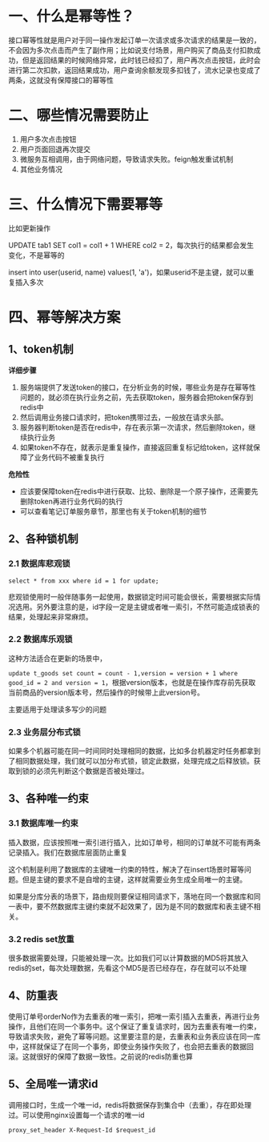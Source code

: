 # 一、什么是幂等性？

接口幂等性就是用户对于同一操作发起订单一次请求或多次请求的结果是一致的，不会因为多次点击而产生了副作用；比如说支付场景，用户购买了商品支付扣款成功，但是返回结果的时候网络异常，此时钱已经扣了，用户再次点击按钮，此时会进行第二次扣款，返回结果成功，用户查询余额发现多扣钱了，流水记录也变成了两条，这就没有保障接口的幂等性

# 二、哪些情况需要防止

1. 用户多次点击按钮
2. 用户页面回退再次提交
3. 微服务互相调用，由于网络问题，导致请求失败。feign触发重试机制
4. 其他业务情况

# 三、什么情况下需要幂等

比如更新操作

UPDATE tab1 SET col1 = col1 + 1 WHERE col2 = 2，每次执行的结果都会发生变化，不是幂等的

insert into user(userid, name) values(1, 'a')，如果userid不是主键，就可以重复插入多次

# 四、幂等解决方案

## 1、token机制

**详细步骤**

1. 服务端提供了发送token的接口，在分析业务的时候，哪些业务是存在幂等性问题的，就必须在执行业务之前，先去获取token，服务器会把token保存到redis中
2. 然后调用业务接口请求时，把token携带过去，一般放在请求头部。
3. 服务器判断token是否在redis中，存在表示第一次请求，然后删除token，继续执行业务
4. 如果token不存在，就表示是重复操作，直接返回重复标记给token，这样就保障了业务代码不被重复执行

**危险性**

- 应该要保障token在redis中进行获取、比较、删除是一个原子操作，还需要先删除token再进行业务代码的执行
- 可以查看笔记订单服务章节，那里也有关于token机制的细节

## 2、各种锁机制

### 2.1 数据库悲观锁

`select * from xxx where id = 1 for update;`

悲观锁使用时一般伴随事务一起使用，数据锁定时间可能会很长，需要根据实际情况选用。另外要注意的是，id字段一定是主键或者唯一索引，不然可能造成锁表的结果，处理起来非常麻烦。

### 2.2 数据库乐观锁

这种方法适合在更新的场景中，

`update t_goods set count = count - 1,version = version + 1 where good_id = 2 and version = 1`，根据version版本，也就是在操作库存前先获取当前商品的version版本号，然后操作的时候带上此version号。

主要适用于处理读多写少的问题

### 2.3 业务层分布式锁

如果多个机器可能在同一时间同时处理相同的数据，比如多台机器定时任务都拿到了相同数据处理，我们就可以加分布式锁，锁定此数据，处理完成之后释放锁。获取到锁的必须先判断这个数据是否被处理过。

## 3、各种唯一约束

### 3.1 数据库唯一约束

插入数据，应该按照唯一索引进行插入，比如订单号，相同的订单就不可能有两条记录插入。我们在数据库层面防止重复

这个机制是利用了数据库的主键唯一约束的特性，解决了在insert场景时幂等问题。但是主键的要求不是自增的主键，这样就需要业务生成全局唯一的主键。

如果是分库分表的场景下，路由规则要保证相同请求下，落地在同一个数据库和同一表中，要不然数据库主键约束就不起效果了，因为是不同的数据库和表主键不相关。

### 3.2 redis set放重

很多数据需要处理，只能被处理一次。比如我们可以计算数据的MD5将其放入redis的set，每次处理数据，先看这个MD5是否已经存在，存在就可以不处理

## 4、防重表

使用订单号orderNo作为去重表的唯一索引，把唯一索引插入去重表，再进行业务操作，且他们在同一个事务中。这个保证了重复请求时，因为去重表有唯一约束，导致请求失败，避免了幂等问题。这里要注意的是，去重表和业务表应该在同一库中，这样就保证了在同一个事务，即使业务操作失败了，也会把去重表的数据回滚。这就很好的保障了数据一致性。之前说的redis防重也算

## 5、全局唯一请求id

调用接口时，生成一个唯一id，redis将数据保存到集合中（去重），存在即处理过。可以使用nginx设置每一个请求的唯一id

`proxy_set_header X-Request-Id $request_id`